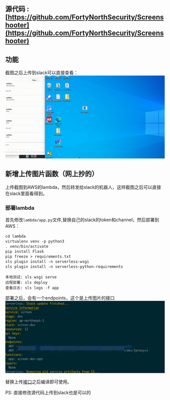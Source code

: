 
## 源代码 : [https://github.com/FortyNorthSecurity/Screenshooter](https://github.com/FortyNorthSecurity/Screenshooter)
## 功能
截图之后上传到slack可以直接查看：
![](screen.gif)
## 新增上传图片函数（网上抄的）
上传截图到AWS的lambda，然后转发给slack的机器人，这样截图之后可以直接在slack里面看得到。
### 部署lambda
首先修改`lambda/app.py`文件,替换自己的slack的token和channel，然后部署到AWS：
```
cd lambda
virtualenv venv -p python3
. venv/bin/activate
pip install Flask
pip freeze > requirements.txt
sls plugin install -n serverless-wsgi
sls plugin install -n serverless-python-requirements

本地测试: sls wsgi serve
远程部署: sls deploy
查看日志: sls logs -f app
```
部署之后，会有一个endpoints，这个是上传图片的接口
![](lambda.png)

替换上传[接口](https://github.com/JKme/Screenshooter/blob/master/Screenshooter/Program.cs#L203)之后编译即可使用。

PS: 直接修改源代码上传到slack也是可以的
